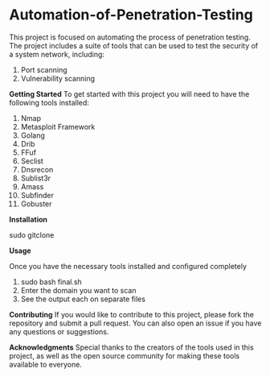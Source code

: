 # Automation-of-Penetration-Testing

This project is focused on automating the process of penetration testing. The project includes a suite of tools that can be used to test the security of a system  network, including:
1. Port scanning
2. Vulnerability scanning

**Getting Started** 
To get started with this project you will need to have the following tools installed:
1. Nmap
2. Metasploit Framework
3. Golang
4. Drib
5. FFuf
6. Seclist
7. Dnsrecon 
8. Sublist3r
9. Amass
10. Subfinder
11. Gobuster


**Installation**

sudo gitclone

**Usage**

Once you have the necessary tools installed and configured completely 
1. sudo bash final.sh
2. Enter the domain you want to scan 
3. See the output each on separate files

**Contributing** 
If you would like to contribute to this project, please fork the repository and submit a pull request. You can also open an issue if you have any questions or suggestions.

**Acknowledgments**
Special thanks to the creators of the tools used in this project, as well as the open source community for making these tools available to everyone.

